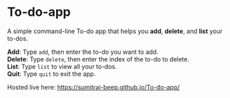 # To-do-app
A simple command-line To-do app that helps you **add**, **delete**, and **list** your to-dos.

**Add**: Type `add`, then enter the to-do you want to add.  
**Delete**: Type `delete`, then enter the index of the to-do to delete.  
**List**: Type `list` to view all your to-dos.  
**Quit**: Type `quit` to exit the app.

Hosted live here: https://sumitraj-beep.github.io/To-do-app/
